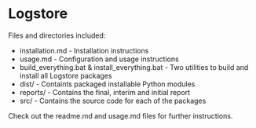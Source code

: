 # Logstore

Files and directories included:

  * installation.md - Installation instructions
  * usage.md - Configuration and usage instructions
  * build_everything.bat & install_everything.bat - Two utilities to build and install all Logstore packages
  * dist/ - Containts packaged installable Python modules
  * reports/ - Contains the final, interim and initial report
  * src/ - Contains the source code for each of the packages

Check out the readme.md and usage.md files for further instructions.